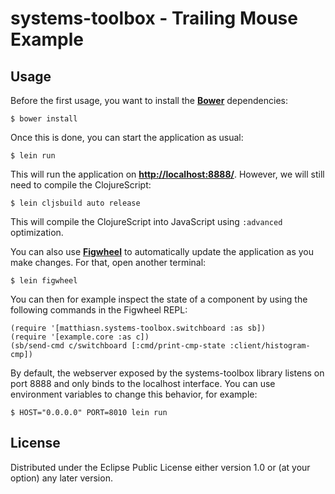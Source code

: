 # systems-toolbox - Trailing Mouse Example

## Usage

Before the first usage, you want to install the **[Bower](http://bower.io)** dependencies:

    $ bower install

Once this is done, you can start the application as usual:

    $ lein run

This will run the application on **[http://localhost:8888/](http://localhost:8888/)**. However, we will still need to compile the ClojureScript:

    $ lein cljsbuild auto release

This will compile the ClojureScript into JavaScript using `:advanced` optimization.

You can also use **[Figwheel](https://github.com/bhauman/lein-figwheel)** to automatically update the application as you make changes. For that, open another terminal:

    $ lein figwheel

You can then for example inspect the state of a component by using the following commands in the Figwheel REPL:

    (require '[matthiasn.systems-toolbox.switchboard :as sb])
    (require '[example.core :as c])
    (sb/send-cmd c/switchboard [:cmd/print-cmp-state :client/histogram-cmp])

By default, the webserver exposed by the systems-toolbox library listens on port 8888 and only binds to the localhost interface. You can use environment variables to change this behavior, for example:

    $ HOST="0.0.0.0" PORT=8010 lein run

## License

Distributed under the Eclipse Public License either version 1.0 or (at your option) any later version.
